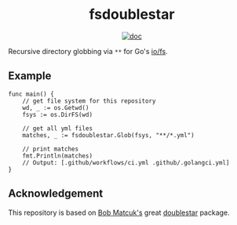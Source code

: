 <h1 align="center">fsdoublestar</h1>

<p  align="center">
 <a href="https://godocs.io/github.com/forensicanalysis/fsdoublestar"><img src="https://godocs.io/github.com/forensicanalysis/fsdoublestar?status.svg" alt="doc" /></a>
</p>

Recursive directory globbing via `**` for Go's [io/fs](https://golang.org/pkg/io/fs).

## Example

``` golang
func main() {
	// get file system for this repository
	wd, _ := os.Getwd()
	fsys := os.DirFS(wd)

	// get all yml files
	matches, _ := fsdoublestar.Glob(fsys, "**/*.yml")

	// print matches
	fmt.Println(matches)
	// Output: [.github/workflows/ci.yml .github/.golangci.yml]
}
```

## Acknowledgement

This repository is based on [Bob Matcuk's](https://github.com/bmatcuk) great [doublestar](https://github.com/bmatcuk/doublestar) package.
